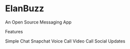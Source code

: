 # ElanBuzz
An Open Source Messaging App

Features

Simple Chat
Snapchat 
Voice Call
Video Call
Social Updates 
